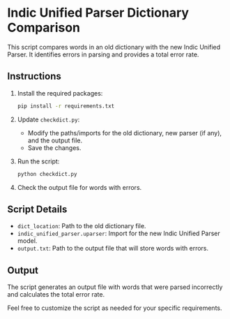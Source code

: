 # Indic Unified Parser Dictionary Comparison

This script compares words in an old dictionary with the new Indic Unified Parser. It identifies errors in parsing and provides a total error rate.

## Instructions

1. Install the required packages:

    ```bash
    pip install -r requirements.txt
    ```

2. Update `checkdict.py`:

    - Modify the paths/imports for the old dictionary, new parser (if any), and the output file.
    - Save the changes.

3. Run the script:

    ```bash
    python checkdict.py
    ```

4. Check the output file for words with errors.

## Script Details

- `dict_location`: Path to the old dictionary file.
- `indic_unified_parser.uparser`: Import for the new Indic Unified Parser model.
- `output.txt`: Path to the output file that will store words with errors.

## Output

The script generates an output file with words that were parsed incorrectly and calculates the total error rate.

Feel free to customize the script as needed for your specific requirements.
